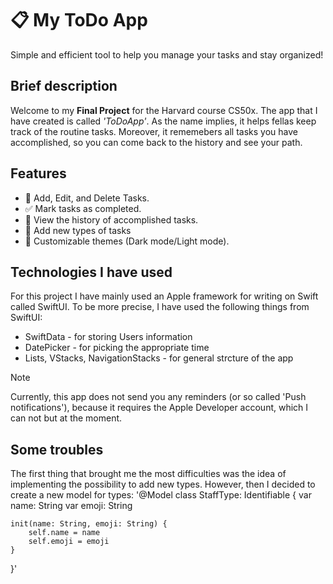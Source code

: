 # 📋 My ToDo App

Simple and efficient tool to help you manage your tasks and stay organized!

## Brief description
Welcome to my **Final Project** for the Harvard course CS50x. The app that I have created is called *'ToDoApp'*. As the name implies, it helps fellas keep track of the routine tasks. Moreover, it rememebers all tasks you have accomplished, so you can come back to the history and see your path. 

## Features
- 📝 Add, Edit, and Delete Tasks.
- ✅ Mark tasks as completed.
- 📜 View the history of accomplished tasks.
- 👥 Add new types of tasks
- 🎨 Customizable themes (Dark mode/Light mode).

## Technologies I have used

For this project I have mainly used an Apple framework for writing on Swift called SwiftUI. To be more precise, I have used the following things from SwiftUI: 

- SwiftData - for storing Users information
- DatePicker - for picking the appropriate time
- Lists, VStacks, NavigationStacks - for general strcture of the app

> [!NOTE]
> Currently, this app does not send you any reminders (or so called 'Push notifications'), because it requires the Apple Developer account, which I can not but at the moment.

## Some troubles
The first thing that brought me the most difficulties was the idea of implementing the possibility to add new types. However, then I decided to create a new model for types: 
'@Model
class StaffType: Identifiable {
    var name: String
    var emoji: String
    
    init(name: String, emoji: String) {
        self.name = name
        self.emoji = emoji
    }
}' 






